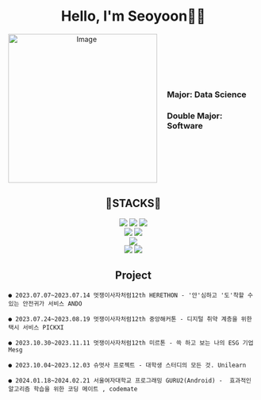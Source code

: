 <div align=center><h1>Hello, I'm Seoyoon👩‍💻</h1></div>
<div align=center> 
  
<div style="display: flex; justify-content: center; align-items: center;">
    <img src="https://github.com/fjqmqjrm/fjqmqjrm/assets/126189239/39d8784a-3a20-41d4-8a0e-c296a934c463" alt="Image" width="300" height="300">
    <div style="margin-left: 20px; text-align: left;">
       <h3>Major: Data Science</h3>
       <h3>Double Major: Software </h3>
    </div>
  </div>


</div>


<div align=center><h2>🔧STACKS🔧</h2></div>
<div align=center> 
  <img src="https://img.shields.io/badge/java-007396?style=for-the-badge&logo=java&logoColor=white"> 
  <img src="https://img.shields.io/badge/c++-00599C?style=for-the-badge&logo=c%2B%2B&logoColor=white">
  <img src="https://img.shields.io/badge/python-3776AB?style=for-the-badge&logo=python&logoColor=white"> 
  <br>
 <img src="https://img.shields.io/badge/spring-6DB33F?style=for-the-badge&logo=spring&logoColor=white"> 
  <img src="https://img.shields.io/badge/django-092E20?style=for-the-badge&logo=django&logoColor=white">
  <br>
  <img src="https://img.shields.io/badge/kotlin-7F52FF?style=for-the-badge&logo=kotlin&logoColor=white">
  <br>
  <img src="https://img.shields.io/badge/github-181717?style=for-the-badge&logo=github&logoColor=white">
  <img src="https://img.shields.io/badge/git-F05032?style=for-the-badge&logo=git&logoColor=white">
  <br>
</div>


</div>

<div align=center><h2>Project</h2></div>

  
    ● 2023.07.07~2023.07.14 멋쟁이사자처럼12th HERETHON - '안'심하고 '도'착할 수 있는 안전귀가 서비스 ANDO 
  
    ● 2023.07.24~2023.08.19 멋쟁이사자처럼12th 중앙해커톤 - 디지털 취약 계층을 위한 택시 서비스 PICKXI
 
    ● 2023.10.30~2023.11.11 멋쟁이사자처럼12th 미르톤 - 쓱 하고 보는 나의 ESG 기업 Mesg 
  
    ● 2023.10.04~2023.12.03 슈멋사 프로젝트 - 대학생 스터디의 모든 것. Unilearn 
  
    ● 2024.01.18~2024.02.21 서울여자대학교 프로그래밍 GURU2(Android) -  효과적인 알고리즘 학습을 위한 코딩 메이트 , codemate

</div>


<!--
**fjqmqjrm/fjqmqjrm** is a ✨ _special_ ✨ repository because its `README.md` (this file) appears on your GitHub profile.

Here are some ideas to get you started:

- 🔭 I’m currently working on ...
- 🌱 I’m currently learning ...
- 👯 I’m looking to collaborate on ...
- 🤔 I’m looking for help with ...
- 💬 Ask me about ...
- 📫 How to reach me: ...
- 😄 Pronouns: ...
- ⚡ Fun fact: ...
-->
